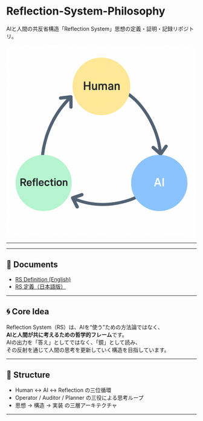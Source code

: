 # Reflection-System-Philosophy

AIと人間の共反省構造「Reflection System」思想の定義・証明・記録リポジトリ。

![Reflection System Loop](RS_Loop.png)

---

---

## 📘 Documents

- [RS Definition (English)](docs/RS_Definition_EN.md)
- [RS 定義（日本語版）](docs/RS_Definition_JP.md)

---

## 🌀 Core Idea

Reflection System（RS）は、AIを“使う”ための方法論ではなく、  
**AIと人間が共に考えるための哲学的フレーム**です。  
AIの出力を「答え」としてではなく、「鏡」として読み、  
その反射を通じて人間の思考を更新していく構造を目指しています。

---

## 🧭 Structure

- Human ↔ AI ↔ Reflection の三位循環  
- Operator / Auditor / Planner の三役による思考ループ  
- 思想 → 構造 → 実装 の三層アーキテクチャ

---



